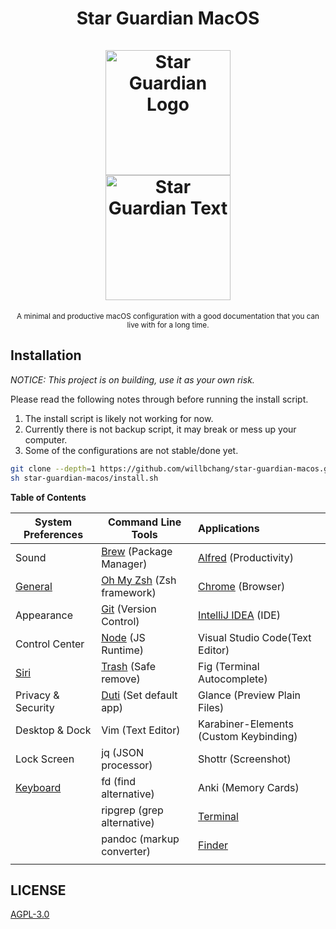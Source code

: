 <h1 align="center">
    Star Guardian MacOS
    <br>
    <br>
    <img width="200" alt="Star Guardian Logo" src="https://user-images.githubusercontent.com/14329786/110730526-8f22f600-825b-11eb-8eda-aa061caaa510.png">
    <br>
    <img width="200" alt="Star Guardian Text" src="https://user-images.githubusercontent.com/14329786/110730595-aa8e0100-825b-11eb-8fcf-8c2071f402ef.png">
</h1>

<div align="center">
    <sub>A minimal and productive macOS configuration with a good documentation that you can live with for a long time.</sub>   
</div>

## Installation

*NOTICE: This project is on building, use it as your own risk.*

Please read the following notes through before running the install script.

1. The install script is likely not working for now.
2. Currently there is not backup script, it may break or mess up your computer.
3. Some of the configurations are not stable/done yet.

```bash
git clone --depth=1 https://github.com/willbchang/star-guardian-macos.git
sh star-guardian-macos/install.sh
```

**Table of Contents**

| System Preferences                            | Command Line Tools                                       | Applications                                       |
|-----------------------------------------------|----------------------------------------------------------|:---------------------------------------------------|
| Sound                                         | [Brew](./command-line-tools/brew.md) (Package Manager)   | [Alfred](./applications/alfred.org) (Productivity) |
| [General](./system-preferences/general.org)   | [Oh My Zsh](./command-line-tools/zsh.md) (Zsh framework) | [Chrome](./applications/chrome.org) (Browser)      |
| Appearance                                    | [Git](./command-line-tools/git.md) (Version Control)     | [IntelliJ IDEA](./applications/idea.md) (IDE)      |
| Control Center                                | [Node](./command-line-tools/node.md) (JS Runtime)        | Visual Studio Code(Text Editor)                    |
| [Siri](./system-preferences/siri.org)         | [Trash](./command-line-tools/trash.md) (Safe remove)     | Fig (Terminal Autocomplete)                        |
| Privacy & Security                            | [Duti](./command-line-tools/duti.md) (Set default app)   | Glance (Preview Plain Files)                       |
| Desktop & Dock                                | Vim (Text Editor)                                        | Karabiner-Elements (Custom Keybinding)             |
| Lock Screen                                   | jq (JSON processor)                                      | Shottr (Screenshot)                                |
| [Keyboard](./system-preferences/keyboard.org) | fd (find alternative)                                    | Anki (Memory Cards)                                |
|                                               | ripgrep (grep alternative)                               | [Terminal](./applications/terminal.org)            |
|                                               | pandoc (markup converter)                                | [Finder](./applications/finder.org)                |
|                                               |                                                          |                                                    |

## LICENSE

[AGPL-3.0](LICENSE)
